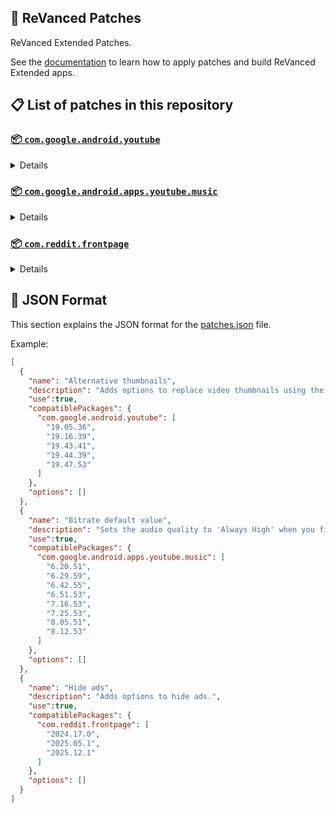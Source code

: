 ## 🧩 ReVanced Patches

ReVanced Extended Patches. 

See the [documentation](https://github.com/inotia00/revanced-documentation#readme) to learn how to apply patches and build ReVanced Extended apps.

## 📋 List of patches in this repository

### [📦 `com.google.android.youtube`](https://play.google.com/store/apps/details?id=com.google.android.youtube)
<details>

| 💊 Patch | 📜 Description | 🏹 Target Version |
|:--------:|:--------------:|:-----------------:|
| `Alternative thumbnails` | Adds options to replace video thumbnails using the DeArrow API or image captures from the video. | 19.05.36 ~ 19.47.53 |
| `Ambient mode control` | Adds options to disable Ambient mode and to bypass Ambient mode restrictions. | 19.05.36 ~ 19.47.53 |
| `Bypass URL redirects` | Adds an option to bypass URL redirects and open the original URL directly. | 19.05.36 ~ 19.47.53 |
| `Bypass image region restrictions` | Adds an option to use a different host for static images, so that images blocked in some countries can be received. | 19.05.36 ~ 19.47.53 |
| `Change form factor` | Adds an option to change the UI appearance to a phone, tablet, or automotive device. | 19.05.36 ~ 19.47.53 |
| `Change live ring click action` | Adds an option to open the channel instead of the live stream when clicking on the live ring. | 19.05.36 ~ 19.47.53 |
| `Change player flyout menu toggles` | Adds an option to use text toggles instead of switch toggles within the additional settings menu. | 19.05.36 ~ 19.47.53 |
| `Change share sheet` | Adds an option to change the in-app share sheet to the system share sheet. | 19.05.36 ~ 19.47.53 |
| `Change start page` | Adds an option to set which page the app opens in instead of the homepage. | 19.05.36 ~ 19.47.53 |
| `Custom Shorts action buttons` | Changes, at compile time, the icon of the action buttons of the Shorts player. | 19.05.36 ~ 19.47.53 |
| `Custom branding icon for YouTube` | Changes the YouTube app icon to the icon specified in patch options. | 19.05.36 ~ 19.47.53 |
| `Custom branding name for YouTube` | Changes the YouTube app name to the name specified in patch options. | 19.05.36 ~ 19.47.53 |
| `Custom double tap length` | Adds Double-tap to seek values that are specified in patch options. | 19.05.36 ~ 19.47.53 |
| `Custom header for YouTube` | Applies a custom header in the top left corner within the app. | 19.05.36 ~ 19.47.53 |
| `Description components` | Adds options to hide and disable description components. | 19.05.36 ~ 19.47.53 |
| `Disable QUIC protocol` | Adds an option to disable CronetEngine's QUIC protocol. | 19.05.36 ~ 19.47.53 |
| `Disable forced auto audio tracks` | Adds an option to disable audio tracks from being automatically enabled. | 19.05.36 ~ 19.47.53 |
| `Disable forced auto captions` | Adds an option to disable captions from being automatically enabled. | 19.05.36 ~ 19.47.53 |
| `Disable haptic feedback` | Adds options to disable haptic feedback when swiping in the video player. | 19.05.36 ~ 19.47.53 |
| `Disable layout updates` | Adds an option to disable layout updates by server. | 19.05.36 ~ 19.47.53 |
| `Disable resuming Miniplayer on startup` | Adds an option to disable the Miniplayer 'Continue watching' from resuming on app startup. | 19.05.36 ~ 19.47.53 |
| `Disable resuming Shorts on startup` | Adds an option to disable the Shorts player from resuming on app startup when Shorts were last being watched. | 19.05.36 ~ 19.47.53 |
| `Disable splash animation` | Adds an option to disable the splash animation on app startup. | 19.05.36 ~ 19.47.53 |
| `Enable OPUS codec` | Adds an option to enable the OPUS audio codec if the player response includes it. | 19.05.36 ~ 19.47.53 |
| `Enable debug logging` | Adds an option for debugging and exporting RVX logs to the clipboard. | 19.05.36 ~ 19.47.53 |
| `Enable gradient loading screen` | Adds an option to enable the gradient loading screen. | 19.05.36 ~ 19.47.53 |
| `Force hide player buttons background` | Removes, at compile time, the dark background surrounding the video player controls. | 19.05.36 ~ 19.47.53 |
| `Fullscreen components` | Adds options to hide or change components related to fullscreen. | 19.05.36 ~ 19.47.53 |
| `GmsCore support` | Allows the app to work without root by using a different package name when patched using a GmsCore instead of Google Play Services. | 19.05.36 ~ 19.47.53 |
| `Hide Shorts dimming` | Removes, at compile time, the dimming effect at the top and bottom of Shorts videos. | 19.05.36 ~ 19.47.53 |
| `Hide accessibility controls dialog` | Removes, at compile time, accessibility controls dialog 'Turn on accessibility controls for the video player?'. | 19.05.36 ~ 19.47.53 |
| `Hide action buttons` | Adds options to hide action buttons under videos. | 19.05.36 ~ 19.47.53 |
| `Hide ads` | Adds options to hide ads. | 19.05.36 ~ 19.47.53 |
| `Hide comments components` | Adds options to hide components related to comments. | 19.05.36 ~ 19.47.53 |
| `Hide feed components` | Adds options to hide components related to feeds. | 19.05.36 ~ 19.47.53 |
| `Hide feed flyout menu` | Adds the ability to hide feed flyout menu components using a custom filter. | 19.05.36 ~ 19.47.53 |
| `Hide layout components` | Adds options to hide general layout components. | 19.05.36 ~ 19.47.53 |
| `Hide player buttons` | Adds options to hide buttons in the video player. | 19.05.36 ~ 19.47.53 |
| `Hide player flyout menu` | Adds options to hide player flyout menu components. | 19.05.36 ~ 19.47.53 |
| `Hide shortcuts` | Remove, at compile time, the app shortcuts that appears when the app icon is long pressed. | 19.05.36 ~ 19.47.53 |
| `Hook YouTube Music actions` | Adds support for opening music in RVX Music using the in-app YouTube Music button. | 19.05.36 ~ 19.47.53 |
| `Hook download actions` | Adds support to download videos with an external downloader app using the in-app download button. | 19.05.36 ~ 19.47.53 |
| `MaterialYou` | Applies the MaterialYou theme for Android 12+ devices. | 19.05.36 ~ 19.47.53 |
| `Miniplayer` | Adds options to change the in-app minimized player, and if patching target 19.16+ adds options to use modern miniplayers. | 19.05.36 ~ 19.47.53 |
| `Navigation bar components` | Adds options to hide or change components related to the navigation bar. | 19.05.36 ~ 19.47.53 |
| `Open links externally` | Adds an option to always open links in your browser instead of the in-app browser. | 19.05.36 ~ 19.47.53 |
| `Overlay buttons` | Adds options to display useful overlay buttons in the video player. | 19.05.36 ~ 19.47.53 |
| `Player components` | Adds options to hide or change components related to the video player. | 19.05.36 ~ 19.47.53 |
| `Remove background playback restrictions` | Removes restrictions on background playback, including for music and kids videos. | 19.05.36 ~ 19.47.53 |
| `Remove viewer discretion dialog` | Adds an option to remove the dialog that appears when opening a video that has been age-restricted by accepting it automatically. This does not bypass the age restriction. | 19.05.36 ~ 19.47.53 |
| `Return YouTube Dislike` | Adds an option to show the dislike count of videos using the Return YouTube Dislike API. | 19.05.36 ~ 19.47.53 |
| `Return YouTube Username` | Adds an option to replace YouTube handles with usernames in comments using YouTube Data API v3. | 19.05.36 ~ 19.47.53 |
| `Sanitize sharing links` | Adds an option to sanitize sharing links by removing tracking query parameters. | 19.05.36 ~ 19.47.53 |
| `Seekbar components` | Adds options to hide or change components related to the seekbar. | 19.05.36 ~ 19.47.53 |
| `Settings for YouTube` | Applies mandatory patches to implement ReVanced Extended settings into the application. | 19.05.36 ~ 19.47.53 |
| `Shorts components` | Adds options to hide or change components related to YouTube Shorts. | 19.05.36 ~ 19.47.53 |
| `Snack bar components` | Adds options to hide or change components related to the snack bar. | 19.05.36 ~ 19.47.53 |
| `SponsorBlock` | Adds options to enable and configure SponsorBlock, which can skip undesired video segments, such as sponsored content. | 19.05.36 ~ 19.47.53 |
| `Spoof app version` | Adds options to spoof the YouTube client version. This can be used to restore old UI elements and features. | 19.05.36 ~ 19.47.53 |
| `Spoof streaming data` | Adds options to spoof the streaming data to allow playback. | 19.05.36 ~ 19.47.53 |
| `Swipe controls` | Adds options for controlling volume and brightness with swiping, and whether to enter fullscreen when swiping down below the player. | 19.05.36 ~ 19.47.53 |
| `Theme` | Changes the app's themes to the values specified in patch options. | 19.05.36 ~ 19.47.53 |
| `Toolbar components` | Adds options to hide or change components located on the toolbar, such as the search bar, header, and toolbar buttons. | 19.05.36 ~ 19.47.53 |
| `Translations for YouTube` | Add translations or remove string resources. | 19.05.36 ~ 19.47.53 |
| `Video playback` | Adds options to customize settings related to video playback, such as default video quality and playback speed. | 19.05.36 ~ 19.47.53 |
| `Visual preferences icons for YouTube` | Adds icons to specific preferences in the settings. | 19.05.36 ~ 19.47.53 |
| `Watch history` | Adds an option to change the domain of the watch history or check its status. | 19.05.36 ~ 19.47.53 |
</details>

### [📦 `com.google.android.apps.youtube.music`](https://play.google.com/store/apps/details?id=com.google.android.apps.youtube.music)
<details>

| 💊 Patch | 📜 Description | 🏹 Target Version |
|:--------:|:--------------:|:-----------------:|
| `Bitrate default value` | Sets the audio quality to 'Always High' when you first install the app. | 6.20.51 ~ 8.12.53 |
| `Bypass image region restrictions` | Adds an option to use a different host for static images, so that images blocked in some countries can be received. | 6.20.51 ~ 8.12.53 |
| `Certificate spoof` | Enables YouTube Music to work with Android Auto by spoofing the YouTube Music certificate. | 6.20.51 ~ 8.12.53 |
| `Change share sheet` | Adds an option to change the in-app share sheet to the system share sheet. | 6.20.51 ~ 8.12.53 |
| `Change start page` | Adds an option to set which page the app opens in instead of the homepage. | 6.20.51 ~ 8.12.53 |
| `Custom branding icon for YouTube Music` | Changes the YouTube Music app icon to the icon specified in patch options. | 6.20.51 ~ 8.12.53 |
| `Custom branding name for YouTube Music` | Changes the YouTube Music app name to the name specified in patch options. | 6.20.51 ~ 8.12.53 |
| `Custom header for YouTube Music` | Applies a custom header in the top left corner within the app. | 6.20.51 ~ 8.12.53 |
| `Dark theme` | Changes the app's dark theme to the values specified in patch options. | 6.20.51 ~ 8.12.53 |
| `Disable Cairo splash animation` | Adds an option to disable Cairo splash animation. | 7.06.54 ~ 8.12.53 |
| `Disable DRC audio` | Adds an option to disable DRC (Dynamic Range Compression) audio. | 6.20.51 ~ 7.25.53 |
| `Disable QUIC protocol` | Adds an option to disable CronetEngine's QUIC protocol. | 6.20.51 ~ 8.12.53 |
| `Disable dislike redirection` | Adds an option to disable redirection to the next track when clicking the Dislike button. | 6.20.51 ~ 8.12.53 |
| `Disable forced auto captions` | Adds an option to disable captions from being automatically enabled. | 6.20.51 ~ 8.12.53 |
| `Disable music video in album` | Adds option to redirect music videos from albums for non-premium users. | 6.20.51 ~ 8.12.53 |
| `Enable OPUS codec` | Adds an option to enable the OPUS audio codec if the player response includes it. | 6.20.51 ~ 8.12.53 |
| `Enable debug logging` | Adds an option for debugging. | 6.20.51 ~ 8.12.53 |
| `Enable landscape mode` | Adds an option to enable landscape mode when rotating the screen on phones. | 6.20.51 ~ 8.12.53 |
| `Flyout menu components` | Adds options to hide or change flyout menu components. | 6.20.51 ~ 8.12.53 |
| `GmsCore support` | Allows the app to work without root by using a different package name when patched using a GmsCore instead of Google Play Services. | 6.20.51 ~ 8.12.53 |
| `Hide account components` | Adds options to hide components related to the account menu. | 6.20.51 ~ 8.12.53 |
| `Hide action bar components` | Adds options to hide action bar components and replace the offline download button with an external download button. | 6.20.51 ~ 8.12.53 |
| `Hide ads` | Adds options to hide ads. | 6.20.51 ~ 8.12.53 |
| `Hide layout components` | Adds options to hide general layout components. | 6.20.51 ~ 8.12.53 |
| `Hide overlay filter` | Removes, at compile time, the dark overlay that appears when player flyout menus are open. | 6.20.51 ~ 8.12.53 |
| `Hide player overlay filter` | Removes, at compile time, the dark overlay that appears when single-tapping in the player. | 6.20.51 ~ 8.12.53 |
| `Navigation bar components` | Adds options to hide or change components related to the navigation bar. | 6.20.51 ~ 8.12.53 |
| `Player components` | Adds options to hide or change components related to the player. | 6.20.51 ~ 8.12.53 |
| `Remove background playback restrictions` | Removes restrictions on background playback, including for kids videos. | 6.20.51 ~ 8.12.53 |
| `Remove viewer discretion dialog` | Adds an option to remove the dialog that appears when opening a video that has been age-restricted by accepting it automatically. This does not bypass the age restriction. | 6.20.51 ~ 8.12.53 |
| `Restore old style library shelf` | Adds an option to return the Library tab to the old style. | 6.20.51 ~ 8.12.53 |
| `Return YouTube Dislike` | Adds an option to show the dislike count of songs using the Return YouTube Dislike API. | 6.20.51 ~ 8.12.53 |
| `Return YouTube Username` | Adds an option to replace YouTube handles with usernames in comments using YouTube Data API v3. | 6.20.51 ~ 8.12.53 |
| `Sanitize sharing links` | Adds an option to sanitize sharing links by removing tracking query parameters. | 6.20.51 ~ 8.12.53 |
| `Settings for YouTube Music` | Applies mandatory patches to implement ReVanced Extended settings into the application. | 6.20.51 ~ 8.12.53 |
| `SponsorBlock` | Adds options to enable and configure SponsorBlock, which can skip undesired video segments, such as non-music sections. | 6.20.51 ~ 8.12.53 |
| `Spoof app version` | Adds options to spoof the YouTube Music client version. This can be used to restore old UI elements and features. | 6.51.53 ~ 8.12.53 |
| `Spoof player parameter` | Adds options to spoof player parameter to allow playback. | 6.20.51 ~ 8.12.53 |
| `Translations for YouTube Music` | Add translations or remove string resources. | 6.20.51 ~ 8.12.53 |
| `Video playback` | Adds options to customize settings related to video playback, such as default video quality and playback speed. | 6.20.51 ~ 8.12.53 |
| `Visual preferences icons for YouTube Music` | Adds icons to specific preferences in the settings. | 6.20.51 ~ 8.12.53 |
| `Watch history` | Adds an option to change the domain of the watch history or check its status. | 6.20.51 ~ 8.12.53 |
</details>

### [📦 `com.reddit.frontpage`](https://play.google.com/store/apps/details?id=com.reddit.frontpage)
<details>

| 💊 Patch | 📜 Description | 🏹 Target Version |
|:--------:|:--------------:|:-----------------:|
| `Change package name` | Changes the package name for Reddit to the name specified in patch options. | 2024.17.0 ~ 2025.12.1 |
| `Custom branding name for Reddit` | Changes the Reddit app name to the name specified in patch options. | 2024.17.0 ~ 2025.12.1 |
| `Disable screenshot popup` | Adds an option to disable the popup that appears when taking a screenshot. | 2024.17.0 ~ 2025.12.1 |
| `Hide Recently Visited shelf` | Adds an option to hide the Recently Visited shelf in the sidebar. | 2024.17.0 ~ 2025.12.1 |
| `Hide ads` | Adds options to hide ads. | 2024.17.0 ~ 2025.12.1 |
| `Hide navigation buttons` | Adds options to hide buttons in the navigation bar. | 2024.17.0 ~ 2025.12.1 |
| `Hide recommended communities shelf` | Adds an option to hide the recommended communities shelves in subreddits. | 2024.17.0 ~ 2025.12.1 |
| `Open links directly` | Adds an option to skip over redirection URLs in external links. | 2024.17.0 ~ 2025.12.1 |
| `Open links externally` | Adds an option to always open links in your browser instead of in the in-app-browser. | 2024.17.0 ~ 2025.12.1 |
| `Premium icon` | Unlocks premium app icons. | 2024.17.0 ~ 2025.12.1 |
| `Remove subreddit dialog` | Adds options to remove the NSFW community warning and notifications suggestion dialogs by dismissing them automatically. | 2024.17.0 ~ 2025.12.1 |
| `Sanitize sharing links` | Adds an option to sanitize sharing links by removing tracking query parameters. | 2024.17.0 ~ 2025.12.1 |
| `Settings for Reddit` | Applies mandatory patches to implement ReVanced Extended settings into the application. | 2024.17.0 ~ 2025.12.1 |
</details>



## 📝 JSON Format

This section explains the JSON format for the [patches.json](patches.json) file.

Example:

```json
[
  {
    "name": "Alternative thumbnails",
    "description": "Adds options to replace video thumbnails using the DeArrow API or image captures from the video.",
    "use":true,
    "compatiblePackages": {
      "com.google.android.youtube": [
        "19.05.36",
        "19.16.39",
        "19.43.41",
        "19.44.39",
        "19.47.53"
      ]
    },
    "options": []
  },
  {
    "name": "Bitrate default value",
    "description": "Sets the audio quality to 'Always High' when you first install the app.",
    "use":true,
    "compatiblePackages": {
      "com.google.android.apps.youtube.music": [
        "6.20.51",
        "6.29.59",
        "6.42.55",
        "6.51.53",
        "7.16.53",
        "7.25.53",
        "8.05.51",
        "8.12.53"
      ]
    },
    "options": []
  },
  {
    "name": "Hide ads",
    "description": "Adds options to hide ads.",
    "use":true,
    "compatiblePackages": {
      "com.reddit.frontpage": [
        "2024.17.0",
        "2025.05.1",
        "2025.12.1"
      ]
    },
    "options": []
  }
]
```